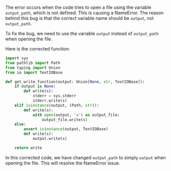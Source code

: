 The error occurs when the code tries to open a file using the variable `output_path`, which is not defined. This is causing a NameError. The reason behind this bug is that the correct variable name should be `output`, not `output_path`.

To fix the bug, we need to use the variable `output` instead of `output_path` when opening the file.

Here is the corrected function:

```python
import sys
from pathlib import Path
from typing import Union
from io import TextIOBase

def get_write_function(output: Union[None, str, TextIOBase]):
    if output is None:
        def write(s):
            stderr = sys.stderr
            stderr.write(s)
    elif isinstance(output, (Path, str)):
        def write(s):
            with open(output, 'a') as output_file:
                output_file.write(s)
    else:
        assert isinstance(output, TextIOBase)
        def write(s):
            output.write(s)

    return write
```

In this corrected code, we have changed `output_path` to simply `output` when opening the file. This will resolve the NameError issue.